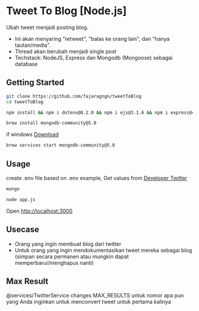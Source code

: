 # Tweet To Blog [Node.js]

Ubah tweet menjadi posting blog.
- Ini akan menyaring "retweet", "balas ke orang lain", dan "hanya tautan/media".
- Thread akan berubah menjadi single post
- Techstack: NodeJS, Express dan Mongodb (Mongoose) sebagai database

## Getting Started
```bash
git clone https://github.com/fajaragngn/tweetToBlog
cd tweetToBlog
```
```bash
npm install && npm i dotenv@8.2.0 && npm i ejs@3.1.6 && npm i express@4.17.1 && npm i mongoose@5.12.7 && npm i needle@2.6.0 && npm i slugify@1.5.0
```
```bash
brew install mongodb-community@5.0
```
if windows [Download](https://www.mongodb.com/try/download/community?tck=docs_server)
```bash
brew services start mongodb-community@5.0
```

## Usage

create .env file based on .env example, Get values from [Developer Twitter](https://developer.twitter.com/en)
```bash
mongo
```
```bash
node app.js
```

Open [http://localhost:3000](http://localhost:3000)



## Usecase

- Orang yang ingin membuat blog dari twitter
- Untuk orang yang ingin mendokumentasikan tweet mereka sebagai blog (simpan secara permanen atau mungkin dapat memperbarui/menghapus nanti)


## Max Result
@services/TwitterService
changes MAX_RESULTS untuk nomor apa pun yang Anda inginkan untuk menconvert tweet untuk pertama kalinya